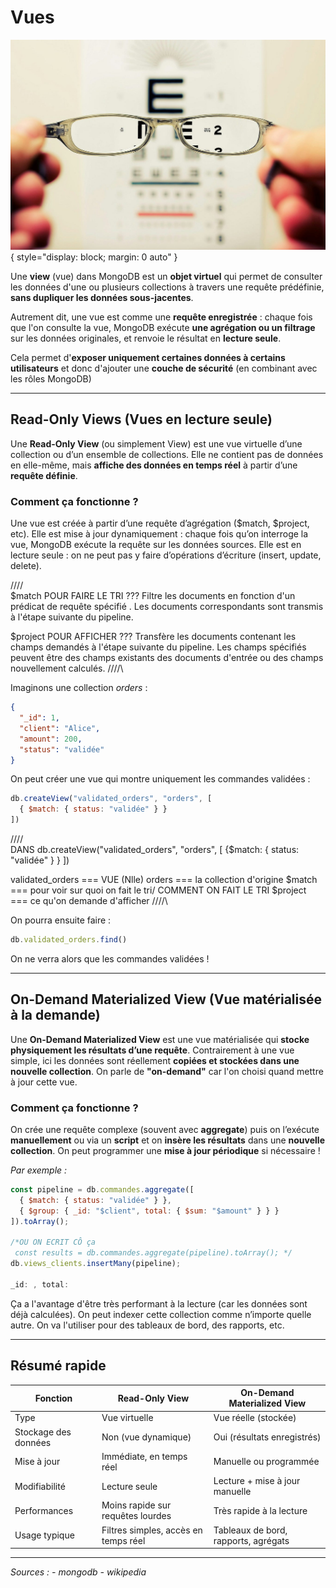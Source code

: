 # Vues

![Vues](img/views.jpg "Vues"){ style="display: block; margin: 0 auto" }

Une **view** (vue) dans MongoDB est un **objet virtuel** qui permet de consulter les données d'une ou plusieurs collections à travers une requête prédéfinie, **sans dupliquer les données sous-jacentes**.

Autrement dit, une vue est comme une **requête enregistrée** : chaque fois que l'on consulte la vue, MongoDB exécute **une agrégation ou un filtrage** sur les données originales, et renvoie le résultat en **lecture seule**.

Cela permet d'**exposer uniquement certaines données à certains utilisateurs** et donc d'ajouter une **couche de sécurité** (en combinant avec les rôles MongoDB)

---

## Read-Only Views (Vues en lecture seule)

Une **Read-Only View** (ou simplement View) est une vue virtuelle d’une collection ou d’un ensemble de collections. Elle ne contient pas de données en elle-même, mais **affiche des données en temps réel** à partir d’une **requête définie**.

### Comment ça fonctionne ?

Une vue est créée à partir d’une requête d’agrégation ($match, $project, etc). Elle est mise à jour dynamiquement : chaque fois qu’on interroge la vue, MongoDB exécute la requête sur les données sources. Elle est en lecture seule : on ne peut pas y faire d’opérations d’écriture (insert, update, delete).

////\
$match  POUR FAIRE LE TRI ???
Filtre les documents en fonction d'un prédicat de requête spécifié . Les documents correspondants sont transmis à l'étape suivante du pipeline.

$project  POUR AFFICHER ???
Transfère les documents contenant les champs demandés à l'étape suivante du pipeline. Les champs spécifiés peuvent être des champs existants des documents d'entrée ou des champs nouvellement calculés.
////\

Imaginons une collection *orders* :
```json
{
  "_id": 1,
  "client": "Alice",
  "amount": 200,
  "status": "validée"
}
```

On peut créer une vue qui montre uniquement les commandes validées :
```js
db.createView("validated_orders", "orders", [
  { $match: { status: "validée" } }
])

```
////\
DANS db.createView("validated_orders", "orders", [
 {$match: { status: "validée" } }
])

validated_orders === VUE (Nlle)
orders === la collection d'origine
$match === pour voir sur quoi on fait le tri/ COMMENT ON FAIT LE TRI
$project === ce qu'on demande d'afficher
////\


On pourra ensuite faire :
```js
db.validated_orders.find()
```
On ne verra alors que les commandes validées !

---

## On-Demand Materialized View (Vue matérialisée à la demande)

Une **On-Demand Materialized View** est une vue matérialisée qui **stocke physiquement les résultats d’une requête**. Contrairement à une vue simple, ici les données sont réellement **copiées et stockées dans une nouvelle collection**. On parle de **"on-demand"** car l'on choisi quand mettre à jour cette vue.

### Comment ça fonctionne ?

On crée une requête complexe (souvent avec **aggregate**) puis on l’exécute **manuellement** ou via un **script** et on **insère les résultats** dans une **nouvelle collection**. On peut programmer une **mise à jour périodique** si nécessaire !

*Par exemple :*
```js
const pipeline = db.commandes.aggregate([
  { $match: { status: "validée" } },
  { $group: { _id: "$client", total: { $sum: "$amount" } } }
]).toArray();

/*OU ON ECRIT CÔ ça
 const results = db.commandes.aggregate(pipeline).toArray(); */
db.views_clients.insertMany(pipeline);

_id: , total:
```

Ça a l'avantage d'être très performant à la lecture (car les données sont déjà calculées). On peut indexer cette collection comme n’importe quelle autre. On va l'utiliser pour des tableaux de bord, des rapports, etc.

---

## Résumé rapide

| Fonction             | Read-Only View                       | On-Demand Materialized View          |
| -------------------- | ------------------------------------ | ------------------------------------ |
| Type                 | Vue virtuelle                        | Vue réelle (stockée)                 |
| Stockage des données | Non (vue dynamique)                  | Oui (résultats enregistrés)          |
| Mise à jour          | Immédiate, en temps réel             | Manuelle ou programmée               |
| Modifiabilité        | Lecture seule                        | Lecture + mise à jour manuelle       |
| Performances         | Moins rapide sur requêtes lourdes    | Très rapide à la lecture             |
| Usage typique        | Filtres simples, accès en temps réel | Tableaux de bord, rapports, agrégats |

---

*Sources :*
*- mongodb*
*- wikipedia*